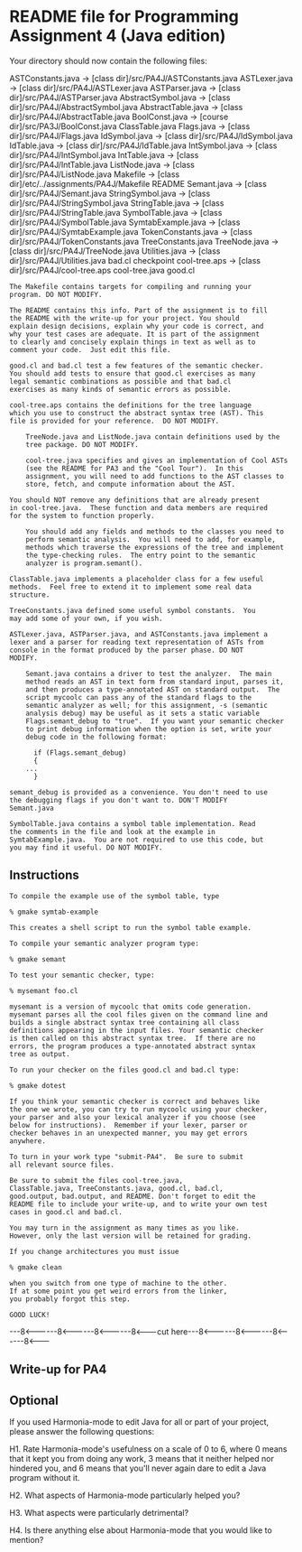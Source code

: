 README file for Programming Assignment 4 (Java edition)
======================================================

Your directory should now contain the following files:

 ASTConstants.java    -> [class dir]/src/PA4J/ASTConstants.java
 ASTLexer.java	      -> [class dir]/src/PA4J/ASTLexer.java
 ASTParser.java	      -> [class dir]/src/PA4J/ASTParser.java
 AbstractSymbol.java  -> [class dir]/src/PA4J/AbstractSymbol.java
 AbstractTable.java   -> [class dir]/src/PA4J/AbstractTable.java
 BoolConst.java       -> [course dir]/src/PA3J/BoolConst.java
 ClassTable.java
 Flags.java	      -> [class dir]/src/PA4J/Flags.java
 IdSymbol.java	      -> [class dir]/src/PA4J/IdSymbol.java
 IdTable.java	      -> [class dir]/src/PA4J/IdTable.java
 IntSymbol.java	      -> [class dir]/src/PA4J/IntSymbol.java
 IntTable.java	      -> [class dir]/src/PA4J/IntTable.java
 ListNode.java	      -> [class dir]/src/PA4J/ListNode.java
 Makefile	      -> [class dir]/etc/../assignments/PA4J/Makefile
 README
 Semant.java	      -> [class dir]/src/PA4J/Semant.java
 StringSymbol.java    -> [class dir]/src/PA4J/StringSymbol.java
 StringTable.java     -> [class dir]/src/PA4J/StringTable.java
 SymbolTable.java     -> [class dir]/src/PA4J/SymbolTable.java
 SymtabExample.java   -> [class dir]/src/PA4J/SymtabExample.java
 TokenConstants.java  -> [class dir]/src/PA4J/TokenConstants.java
 TreeConstants.java
 TreeNode.java	      -> [class dir]/src/PA4J/TreeNode.java
 Utilities.java	      -> [class dir]/src/PA4J/Utilities.java
 bad.cl
 checkpoint
 cool-tree.aps	      -> [class dir]/src/PA4J/cool-tree.aps
 cool-tree.java
 good.cl

	The Makefile contains targets for compiling and running your
	program. DO NOT MODIFY.

	The README contains this info. Part of the assignment is to fill
	the README with the write-up for your project. You should
	explain design decisions, explain why your code is correct, and
	why your test cases are adequate. It is part of the assignment
	to clearly and concisely explain things in text as well as to
	comment your code.  Just edit this file.

	good.cl and bad.cl test a few features of the semantic checker.
	You should add tests to ensure that good.cl exercises as many
	legal semantic combinations as possible and that bad.cl
	exercises as many kinds of semantic errors as possible.

	cool-tree.aps contains the definitions for the tree language
	which you use to construct the abstract syntax tree (AST). This
	file is provided for your reference.  DO NOT MODIFY.

        TreeNode.java and ListNode.java contain definitions used by the
        tree package. DO NOT MODIFY.  

        cool-tree.java specifies and gives an implementation of Cool ASTs
        (see the README for PA3 and the "Cool Tour").  In this
        assignment, you will need to add functions to the AST classes to
        store, fetch, and compute information about the AST.

   	You should NOT remove any definitions that are already present
   	in cool-tree.java.  These function and data members are required
   	for the system to function properly.

        You should add any fields and methods to the classes you need to
        perform semantic analysis.  You will need to add, for example,
        methods which traverse the expressions of the tree and implement
        the type-checking rules.  The entry point to the semantic
        analyzer is program.semant().

	ClassTable.java implements a placeholder class for a few useful
	methods.  Feel free to extend it to implement some real data
	structure.

	TreeConstants.java defined some useful symbol constants.  You
	may add some of your own, if you wish.

	ASTLexer.java, ASTParser.java, and ASTConstants.java implement a
	lexer and a parser for reading text representation of ASTs from
	console in the format produced by the parser phase. DO NOT
	MODIFY.

        Semant.java contains a driver to test the analyzer.  The main
        method reads an AST in text form from standard input, parses it,
        and then produces a type-annotated AST on standard output.  The
        script mycoolc can pass any of the standard flags to the
        semantic analyzer as well; for this assignment, -s (semantic
        analysis debug) may be useful as it sets a static variable
        Flags.semant_debug to "true".  If you want your semantic checker
        to print debug information when the option is set, write your
        debug code in the following format:

	      if (Flags.semant_debug)
	      {
		...
	      }

	semant_debug is provided as a convenience. You don't need to use
	the debugging flags if you don't want to. DON'T MODIFY
	Semant.java

	SymbolTable.java contains a symbol table implementation. Read
	the comments in the file and look at the example in
	SymtabExample.java.  You are not required to use this code, but
	you may find it useful. DO NOT MODIFY.

Instructions
------------

	To compile the example use of the symbol table, type

	% gmake symtab-example

	This creates a shell script to run the symbol table example.

	To compile your semantic analyzer program type:

	% gmake semant

	To test your semantic checker, type:

	% mysemant foo.cl

	mysemant is a version of mycoolc that omits code generation.
	mysemant parses all the cool files given on the command line and
	builds a single abstract syntax tree containing all class
	definitions appearing in the input files. Your semantic checker
	is then called on this abstract syntax tree.  If there are no
	errors, the program produces a type-annotated abstract syntax
	tree as output.

	To run your checker on the files good.cl and bad.cl type:

	% gmake dotest

	If you think your semantic checker is correct and behaves like
	the one we wrote, you can try to run mycoolc using your checker,
	your parser and also your lexical analyzer if you choose (see
	below for instructions).  Remember if your lexer, parser or
	checker behaves in an unexpected manner, you may get errors
	anywhere.

	To turn in your work type "submit-PA4".  Be sure to submit 
	all relevant source files.
	
	Be sure to submit the files cool-tree.java,
	ClassTable.java, TreeConstants.java, good.cl, bad.cl,
	good.output, bad.output, and README. Don't forget to edit the
	README file to include your write-up, and to write your own test
	cases in good.cl and bad.cl.

 	You may turn in the assignment as many times as you like.
 	However, only the last version will be retained for grading.

	If you change architectures you must issue

	% gmake clean

	when you switch from one type of machine to the other.
	If at some point you get weird errors from the linker,	
	you probably forgot this step.

	GOOD LUCK!

---8<------8<------8<------8<---cut here---8<------8<------8<------8<---

Write-up for PA4
----------------

<Your text here.>





Optional
--------

If you used Harmonia-mode to edit Java for all or part of your project, 
please answer the following questions:

H1. Rate Harmonia-mode's usefulness on a scale of 0 to 6, where 0 means 
that it kept you from doing any work, 3 means that it neither helped 
nor hindered you, and 6 means that you'll never again dare to edit a 
Java program without it.

H2. What aspects of Harmonia-mode particularly helped you?

H3. What aspects were particularly detrimental?

H4. Is there anything else about Harmonia-mode that you would like to 
mention?
